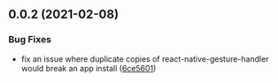 ## 0.0.2 (2021-02-08)


### Bug Fixes

* fix an issue where duplicate copies of react-native-gesture-handler would break an app install ([6ce5601](https://github.com/robcalcroft/react-native-lightbox-zoom/commit/6ce5601659ef4ceaa8c204feeadb3f6716bbebbd))



